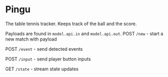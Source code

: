 # Pingu
The table tennis tracker. Keeps track of the ball and the score. 

Payloads are found in `model.api.in` and `model.api.out`.
POST `/new` - start a new match with payload 

POST `/event` - send detected events

POST `/input` - send player button inputs 

GET `/state` - stream state updates